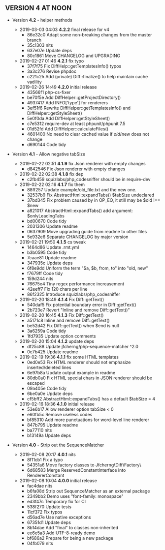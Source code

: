 
## VERSION 4  AT NOON

 * Version **4.2** - helper methods
   * 2019-03-03 04:03  **4.2.2**  final release for v4
      * 86e32c0 Adapt some non-breaking changes from the master branch
      * 35c1303 nits
      * 637e07e Update deps
      * 80c1861 Move CHANGELOG and UPGRADING
   * 2019-02-27 01:46  **4.2.1**  fix typo
      * 37f7f75 Fix DiffHelp::getTemplatesInfo() typos
      * 3a3c276 Revise phpdoc
      * c221c25 Add (private) Diff::finalize() to help maintain cache vadility
   * 2019-02-26 14:49  **4.2.0**  initial release
      * 43566f1 php-cs-fixer
      * be70f5e Add DiffHelper::getProjectDirectory()
      * 4937417 Add INFO['type'] for renderers
      * 3ef51f6 Rewrite DiffHelper::getTemplatesInfo() and DiffHelper::getStyleSheet()
      * 5e0f0da Add DiffHelper::getStyleSheet()
      * c7e5312 require-dev at least phpunit/phpunit 7.5
      * 01d52fd Add DiffHelper::calculateFiles()
      * 4601400 No need to clear cached value if $old/$new does not change
      * d690144 Code tidy

 * Version **4.1** - Allow negative tabSize
   * 2019-02-22 02:51  **4.1.9**  fix Json renderer with empty changes
      * d842546 Fix Json renderer with empty changes
   * 2019-02-22 02:38  **4.1.8**  fix dep
      * c2fb459 squizlabs/php_codesniffer should be in require-dev
   * 2019-02-22 02:16  **4.1.7**  fix them
      * 88ff257 Update example/old_file.txt and the new one.
      * 32537b9 Fix AbstractHtml::expandTabs() $tabSize undeclared
      * 37bd345 Fix problem caused by in OP_EQ, it still may be $old !== $new
      * a821017 AbstractHtml::expandTabs() add argument: $onlyLeadingTabs
      * bd00670 Code tidy
      * 2031306 Update readme
      * 0637909 Move upgrading guide from readme to other files
      * 5e932e6 Separate CHANGELOG by major version
   * 2019-02-21 19:50  **4.1.5**  cs tweak
      * 1464d86 Update .rmt.yml
      * b3b0595 Code tidy
      * 7caae81 Update readme
      * 347935c Update deps
      * 6f8e9dd Uniform the term "$a, $b, from, to" into "old, new"
      * f7679ff Code tidy
      * 159d244 nits
      * 76675e4 Tiny regex performance increasement
      * 42eeff7 Fix 120 chars per line
      * 86f2325 Introduce squizlabs/php_codesniffer
   * 2019-02-20 18:49  **4.1.4**  Fix Diff::getText()
      * 540daf5 Fix potential boundary error in Diff::getText()
      * 2b723e7 Revert "Inline and remove Diff::getText()"
   * 2019-02-20 16:45  **4.1.3**  Fix Diff::getText()
      * a5171c8 Inline and remove Diff::getText()
      * be52d42 Fix Diff::getText() when $end is null
      * 3a6259a Code tidy
      * 1fd7935 Update option comments
   * 2019-02-20 15:04  **4.1.2**  update deps
      * df25c88 Update jfcherng/php-sequence-matcher ^2.0
      * 0c7b425 Update readme
   * 2019-02-19 19:36  **4.1.1**  fix some HTML templates
      * 0ed0e53 Fix HTML renderer should not emphasize inserted/deleted lines
      * 6e97b8a Update output example in readme
      * 80db0a0 Fix HTML special chars in JSON renderer should be escaped
      * 09a405e Code tidy
      * 6be0a0e Update deps
      * cf5bff2 AbstractHtml::expandTabs() has a default $tabSize = 4
   * 2019-02-16 18:36  **4.1.0**  initial release
      * 53e6b17 Allow renderer option tabSize < 0
      * e60fb5c Remove useless codes
      * bf85310 Add more punctuations for word-level line renderer
      * 847b795 Update readme
      * ba77110 nits
      * b13149a Update deps

 * Version **4.0** - Strip out the SequenceMatcher
   * 2019-02-08 20:17  **4.0.1**  nits
      * 8f11cb1 Fix a typo
      * 54351a6 Move factory classes to Jfcherng\Diff\Factory\
      * 6d68583 Merge ReservedConstantInterface into RendererConstant
   * 2019-02-08 10:04  **4.0.0**  initial release
      * fac4dae nits
      * b6fa08d Strip out SequenceMatcher as an external package
      * 2349bb2 Demo uses "font-family: monospace"
      * ed3f47c Temporary fix for CI
      * 538f270 Update tests
      * 11cf372 Fix typos
      * d56ad7e Use native exceptions
      * 67351d1 Update deps
      * 8b14dae Add "final" to classes non-inherited
      * ee6e5a3 Add UTF-8-ready demo
      * bf686a2 Prepare for being a new package
      * 04fb079 nits